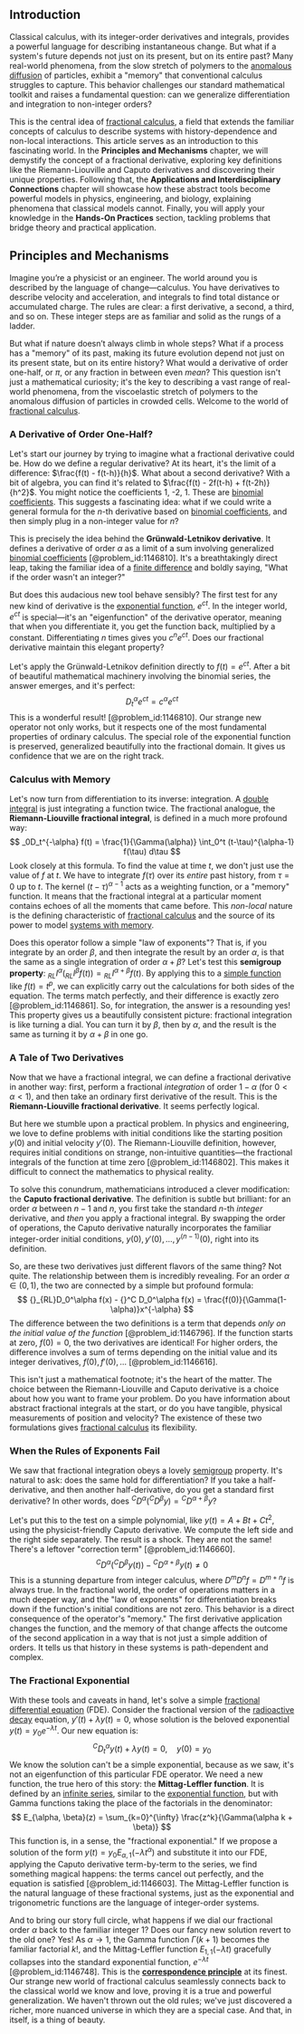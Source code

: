 ## Introduction
Classical calculus, with its integer-order derivatives and integrals, provides a powerful language for describing instantaneous change. But what if a system's future depends not just on its present, but on its entire past? Many real-world phenomena, from the slow stretch of polymers to the [anomalous diffusion](@article_id:141098) of particles, exhibit a "memory" that conventional calculus struggles to capture. This behavior challenges our standard mathematical toolkit and raises a fundamental question: can we generalize differentiation and integration to non-integer orders?

This is the central idea of [fractional calculus](@article_id:145727), a field that extends the familiar concepts of calculus to describe systems with history-dependence and non-local interactions. This article serves as an introduction to this fascinating world. In the **Principles and Mechanisms** chapter, we will demystify the concept of a fractional derivative, exploring key definitions like the Riemann-Liouville and Caputo derivatives and discovering their unique properties. Following that, the **Applications and Interdisciplinary Connections** chapter will showcase how these abstract tools become powerful models in physics, engineering, and biology, explaining phenomena that classical models cannot. Finally, you will apply your knowledge in the **Hands-On Practices** section, tackling problems that bridge theory and practical application.

## Principles and Mechanisms

Imagine you’re a physicist or an engineer. The world around you is described by the language of change—calculus. You have derivatives to describe velocity and acceleration, and integrals to find total distance or accumulated charge. The rules are clear: a first derivative, a second, a third, and so on. These integer steps are as familiar and solid as the rungs of a ladder.

But what if nature doesn’t always climb in whole steps? What if a process has a "memory" of its past, making its future evolution depend not just on its present state, but on its entire history? What would a derivative of order one-half, or $\pi$, or any fraction in between even *mean*? This question isn't just a mathematical curiosity; it's the key to describing a vast range of real-world phenomena, from the viscoelastic stretch of polymers to the anomalous diffusion of particles in crowded cells. Welcome to the world of [fractional calculus](@article_id:145727).

### A Derivative of Order One-Half?

Let's start our journey by trying to imagine what a fractional derivative could be. How do we define a regular derivative? At its heart, it's the limit of a difference: $\frac{f(t) - f(t-h)}{h}$. What about a second derivative? With a bit of algebra, you can find it's related to $\frac{f(t) - 2f(t-h) + f(t-2h)}{h^2}$. You might notice the coefficients 1, -2, 1. These are [binomial coefficients](@article_id:261212). This suggests a fascinating idea: what if we could write a general formula for the $n$-th derivative based on [binomial coefficients](@article_id:261212), and then simply plug in a non-integer value for $n$?

This is precisely the idea behind the **Grünwald-Letnikov derivative**. It defines a derivative of order $\alpha$ as a limit of a sum involving generalized [binomial coefficients](@article_id:261212) [@problem_id:1146810]. It's a breathtakingly direct leap, taking the familiar idea of a [finite difference](@article_id:141869) and boldly saying, "What if the order wasn't an integer?"

But does this audacious new tool behave sensibly? The first test for any new kind of derivative is the [exponential function](@article_id:160923), $e^{ct}$. In the integer world, $e^{ct}$ is special—it's an "eigenfunction" of the derivative operator, meaning that when you differentiate it, you get the function back, multiplied by a constant. Differentiating $n$ times gives you $c^n e^{ct}$. Does our fractional derivative maintain this elegant property?

Let's apply the Grünwald-Letnikov definition directly to $f(t) = e^{ct}$. After a bit of beautiful mathematical machinery involving the binomial series, the answer emerges, and it's perfect:
$$
D_t^\alpha e^{ct} = c^\alpha e^{ct}
$$
This is a wonderful result! [@problem_id:1146810]. Our strange new operator not only works, but it respects one of the most fundamental properties of ordinary calculus. The special role of the exponential function is preserved, generalized beautifully into the fractional domain. It gives us confidence that we are on the right track.

### Calculus with Memory

Let's now turn from differentiation to its inverse: integration. A [double integral](@article_id:146227) is just integrating a function twice. The fractional analogue, the **Riemann-Liouville fractional integral**, is defined in a much more profound way:
$$
_0D_t^{-\alpha} f(t) = \frac{1}{\Gamma(\alpha)} \int_0^t (t-\tau)^{\alpha-1} f(\tau) d\tau
$$
Look closely at this formula. To find the value at time $t$, we don't just use the value of $f$ at $t$. We have to integrate $f(\tau)$ over its *entire* past history, from $\tau=0$ up to $t$. The kernel $(t-\tau)^{\alpha-1}$ acts as a weighting function, or a "memory" function. It means that the fractional integral at a particular moment contains echoes of all the moments that came before. This *non-local* nature is the defining characteristic of [fractional calculus](@article_id:145727) and the source of its power to model [systems with memory](@article_id:272560).

Does this operator follow a simple "law of exponents"? That is, if you integrate by an order $\beta$, and then integrate the result by an order $\alpha$, is that the same as a single integration of order $\alpha+\beta$? Let's test this **semigroup property**: ${}_{RL}I^{\alpha} ({}_{RL}I^{\beta} f(t)) = {}_{RL}I^{\alpha+\beta} f(t)$. By applying this to a [simple function](@article_id:160838) like $f(t)=t^p$, we can explicitly carry out the calculations for both sides of the equation. The terms match perfectly, and their difference is exactly zero [@problem_id:1146861]. So, for integration, the answer is a resounding yes! This property gives us a beautifully consistent picture: fractional integration is like turning a dial. You can turn it by $\beta$, then by $\alpha$, and the result is the same as turning it by $\alpha+\beta$ in one go.

### A Tale of Two Derivatives

Now that we have a fractional integral, we can define a fractional derivative in another way: first, perform a fractional *integration* of order $1-\alpha$ (for $0 < \alpha < 1$), and then take an ordinary first derivative of the result. This is the **Riemann-Liouville fractional derivative**. It seems perfectly logical.

But here we stumble upon a practical problem. In physics and engineering, we love to define problems with initial conditions like the starting position $y(0)$ and initial velocity $y'(0)$. The Riemann-Liouville definition, however, requires initial conditions on strange, non-intuitive quantities—the fractional integrals of the function at time zero [@problem_id:1146802]. This makes it difficult to connect the mathematics to physical reality.

To solve this conundrum, mathematicians introduced a clever modification: the **Caputo fractional derivative**. The definition is subtle but brilliant: for an order $\alpha$ between $n-1$ and $n$, you first take the standard $n$-th *integer* derivative, and *then* you apply a fractional integral. By swapping the order of operations, the Caputo derivative naturally incorporates the familiar integer-order initial conditions, $y(0), y'(0), \dots, y^{(n-1)}(0)$, right into its definition.

So, are these two derivatives just different flavors of the same thing? Not quite. The relationship between them is incredibly revealing. For an order $\alpha \in (0,1)$, the two are connected by a simple but profound formula:
$$
{}_{RL}D_0^\alpha f(x) - {}^C D_0^\alpha f(x) = \frac{f(0)}{\Gamma(1-\alpha)}x^{-\alpha}
$$
The difference between the two definitions is a term that depends *only on the initial value of the function* [@problem_id:1146796]. If the function starts at zero, $f(0)=0$, the two derivatives are identical! For higher orders, the difference involves a sum of terms depending on the initial value and its integer derivatives, $f(0), f'(0), \dots$ [@problem_id:1146616].

This isn't just a mathematical footnote; it's the heart of the matter. The choice between the Riemann-Liouville and Caputo derivative is a choice about how you want to frame your problem. Do you have information about abstract fractional integrals at the start, or do you have tangible, physical measurements of position and velocity? The existence of these two formulations gives [fractional calculus](@article_id:145727) its flexibility.

### When the Rules of Exponents Fail

We saw that fractional integration obeys a lovely [semigroup](@article_id:153366) property. It's natural to ask: does the same hold for differentiation? If you take a half-derivative, and then another half-derivative, do you get a standard first derivative? In other words, does ${}^C D^\alpha({}^C D^\beta y) = {}^C D^{\alpha+\beta}y$?

Let's put this to the test on a simple polynomial, like $y(t) = A+Bt+Ct^2$, using the physicist-friendly Caputo derivative. We compute the left side and the right side separately. The result is a shock. They are not the same! There's a leftover "correction term" [@problem_id:1146660].
$$
{}^C D^\alpha({}^C D^\beta y(t)) - {}^C D^{\alpha+\beta}y(t) \neq 0
$$
This is a stunning departure from integer calculus, where $D^m D^n f = D^{m+n} f$ is always true. In the fractional world, the order of operations matters in a much deeper way, and the "law of exponents" for differentiation breaks down if the function's initial conditions are not zero. This behavior is a direct consequence of the operator's "memory." The first derivative application changes the function, and the memory of that change affects the outcome of the second application in a way that is not just a simple addition of orders. It tells us that history in these systems is path-dependent and complex.

### The Fractional Exponential

With these tools and caveats in hand, let's solve a simple [fractional differential equation](@article_id:190888) (FDE). Consider the fractional version of the [radioactive decay](@article_id:141661) equation, $y'(t) + \lambda y(t) = 0$, whose solution is the beloved exponential $y(t) = y_0 e^{-\lambda t}$. Our new equation is:
$$
{}^C D^\alpha_t y(t) + \lambda y(t) = 0, \quad y(0)=y_0
$$
We know the solution can't be a simple exponential, because as we saw, it's not an eigenfunction of this particular FDE operator. We need a new function, the true hero of this story: the **Mittag-Leffler function**. It is defined by an [infinite series](@article_id:142872), similar to the [exponential function](@article_id:160923), but with Gamma functions taking the place of the factorials in the denominator:
$$
E_{\alpha, \beta}(z) = \sum_{k=0}^{\infty} \frac{z^k}{\Gamma(\alpha k + \beta)}
$$
This function is, in a sense, the "fractional exponential." If we propose a solution of the form $y(t) = y_0 E_{\alpha,1}(-\lambda t^\alpha)$ and substitute it into our FDE, applying the Caputo derivative term-by-term to the series, we find something magical happens: the terms cancel out perfectly, and the equation is satisfied [@problem_id:1146603]. The Mittag-Leffler function is the natural language of these fractional systems, just as the exponential and trigonometric functions are the language of integer-order systems.

And to bring our story full circle, what happens if we dial our fractional order $\alpha$ back to the familiar integer 1? Does our fancy new solution revert to the old one? Yes! As $\alpha \to 1$, the Gamma function $\Gamma(k+1)$ becomes the familiar factorial $k!$, and the Mittag-Leffler function $E_{1,1}(-\lambda t)$ gracefully collapses into the standard exponential function, $e^{-\lambda t}$ [@problem_id:1146748]. This is the **[correspondence principle](@article_id:147536)** at its finest. Our strange new world of fractional calculus seamlessly connects back to the classical world we know and love, proving it is a true and powerful generalization. We haven't thrown out the old rules; we've just discovered a richer, more nuanced universe in which they are a special case. And that, in itself, is a thing of beauty.
